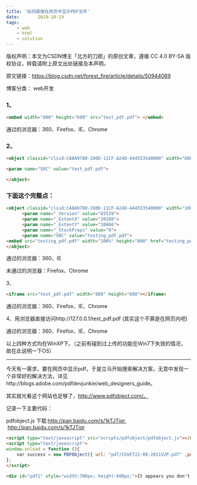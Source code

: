 ```yaml
---
title: '如何直接在网页中显示PDF文件'
date:       2019-10-19
tags:
	- web
	- html
	- solution
---
```



版权声明：本文为CSDN博主「北方的刀郎」的原创文章，遵循 CC 4.0 BY-SA 版权协议，转载请附上原文出处链接及本声明。

原文链接：https://blog.csdn.net/forest_fire/article/details/50944069

博客分类： web开发
 
### 1、
```html
<embed width="800" height="600" src="test_pdf.pdf"> </embed> 
```
通过的浏览器：360、Firefox、IE、Chrome 
### 2、

```html
<object classid="clsid:CA8A9780-280D-11CF-A24D-444553540000" width="800" height="600" border="0"> 

<param name="SRC" value="test_pdf.pdf"> 

</object> 
```

### 下面这个完整点： 

```html
<object classid="clsid:CA8A9780-280D-11CF-A24D-444553540000" width="100%" height="100%" border="0"><!--IE--> 
      <param name="_Version" value="65539"> 
      <param name="_ExtentX" value="20108"> 
      <param name="_ExtentY" value="10866"> 
      <param name="_StockProps" value="0"> 
      <param name="SRC" value="testing_pdf.pdf"> 
<embed src="testing_pdf.pdf" width="100%" height="800" href="testing_pdf.pdf"></embed><!--FF--> 
</object> 
```

通过的浏览器：360、IE 

未通过的浏览器：Firefox、Chrome 

3、
```html
<iframe src="test_pdf.pdf" width="800" height="600"></iframe> 
```

通过的浏览器：360、Firefox、IE、Chrome 

4、用浏览器直接访问http://127.0.0.1/test_pdf.pdf (其实这个不算是在网页内吧) 

通过的浏览器：360、Firefox、IE、Chrome 

以上四种方式均在WinXP下。（之前有碰到过上传的功能在Win7下失效的情况，故在此说明一下OS）


--------------------------------------------------------
今天有一需求，要在网页中显示pdf，于是立马开始搜索解决方案，无意中发现一个非常好的解决方法，详见http://blogs.adobe.com/pdfdevjunkie/web_designers_guide。

其实就光看这个网站也足够了，http://www.pdfobject.com/。



记录一下主要代码：

pdfobject.js 下载:http://pan.baidu.com/s/1kTJTiqr     http://pan.baidu.com/s/1kTJTiqr

```html
<script type="text/javascript" src="scripts/pdfobject/pdfobject.js"></script>
<script type="text/javascript"> 
window.onload = function (){
    var success = new PDFObject({ url: "pdf/CGVET22-08-2011V2P.pdf" ,pdfOpenParams: { scrollbars: '0', toolbar: '0', statusbar: '0'}}).embed("pdf1");
};
</script> 
 
<div id="pdf1" style="width:700px; height:600px;">It appears you don't have Adobe Reader or PDF support in this web browser. <a href="~/pdf/CGVET22-08-2011V2P.pdf">Click here to download the PDF</a></div>
```